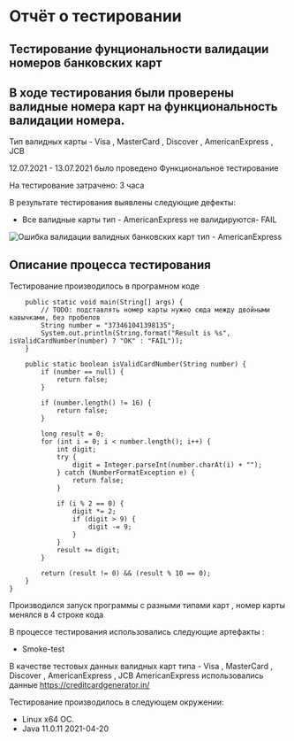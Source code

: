 # Отчёт о тестировании 

## Тестирование фунциональности валидации номеров банковских карт

## В ходе тестирования были проверены валидные номера карт на функциональность валидации номера.
Тип валидных карты - Visa , MasterCard , Discover , AmericanExpress ,
JCB 

12.07.2021 - 13.07.2021 было проведено Функциональное тестирование

На тестирование затрачено: 3 часа

В результате тестирования выявлены следующие дефекты:
* Все валидные карты тип - AmericanExpress не валидируются- FAIL

![Ошибка валидации валидных банковских карт тип - AmericanExpress](https://github.com/ElenaTyutina/java/issues/1)
  

## Описание процесса тестирования

Тестирование производилось в програмном коде 

``` public class Main {
    public static void main(String[] args) {
        // TODO: подставлять номер карты нужно сюда между двойными кавычками, без пробелов
        String number = "373461041398135";
        System.out.println(String.format("Result is %s", isValidCardNumber(number) ? "OK" : "FAIL"));
    }

    public static boolean isValidCardNumber(String number) {
        if (number == null) {
            return false;
        }

        if (number.length() != 16) {
            return false;
        }

        long result = 0;
        for (int i = 0; i < number.length(); i++) {
            int digit;
            try {
                digit = Integer.parseInt(number.charAt(i) + "");
            } catch (NumberFormatException e) {
                return false;
            }

            if (i % 2 == 0) {
                digit *= 2;
                if (digit > 9) {
                    digit -= 9;
                }
            }
            result += digit;
        }

        return (result != 0) && (result % 10 == 0);
    }
}
```
Производился запуск программы с разными типами карт , номер карты менялся в 4 строке кода

В процессе тестирования использовались следующие артефакты :
* Smoke-test 

 
В качестве тестовых данных валидных карт типа - Visa , MasterCard , Discover , AmericanExpress ,
JCB AmericanExpress использовались данные https://creditcardgenerator.in/ 
 


Тестирование производилось в следующем окружении:
*  Linux x64 ОС.
*  Java 11.0.11 2021-04-20
